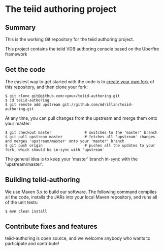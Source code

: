 # The teiid authoring project

## Summary

This is the working Git repository for the teiid authoring project.

This project contains the teiid VDB authoring console based on the Uberfire framework

## Get the code

The easiest way to get started with the code is to [create your own fork](http://help.github.com/forking/) of this repository, and then clone your fork:

	$ git clone git@github.com:<you>/teiid-authoring.git
	$ cd teiid-authoring
	$ git remote add upstream git://github.com/mdrillin/teiid-authoring.git
	
At any time, you can pull changes from the upstream and merge them onto your master:

	$ git checkout master               # switches to the 'master' branch
	$ git pull upstream master          # fetches all 'upstream' changes and merges 'upstream/master' onto your 'master' branch
	$ git push origin                   # pushes all the updates to your fork, which should be in-sync with 'upstream'

The general idea is to keep your 'master' branch in-sync with the 'upstream/master'.

## Building teiid-authoring

We use Maven 3.x to build our software. The following command compiles all the code, installs the JARs into your local Maven repository, and runs all of the unit tests:

	$ mvn clean install

## Contribute fixes and features

teiid-authoring is open source, and we welcome anybody who wants to participate and contribute!

